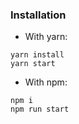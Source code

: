 ### Installation

- With yarn:
```
yarn install
yarn start
```

- With npm:
```
npm i
npm run start
```